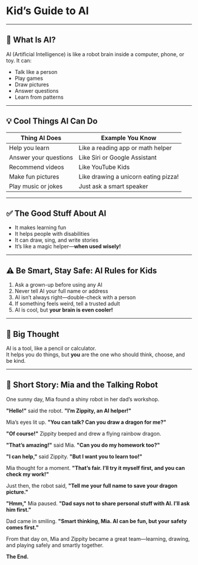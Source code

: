 # Kid’s Guide to AI

---

## 🤖 What Is AI?

AI (Artificial Intelligence) is like a robot brain inside a computer, phone, or toy. It can:

- Talk like a person  
- Play games  
- Draw pictures  
- Answer questions  
- Learn from patterns  

---

## 💡 Cool Things AI Can Do

| Thing AI Does         | Example You Know                        |
|-----------------------|------------------------------------------|
| Help you learn        | Like a reading app or math helper        |
| Answer your questions | Like Siri or Google Assistant            |
| Recommend videos      | Like YouTube Kids                        |
| Make fun pictures     | Like drawing a unicorn eating pizza!     |
| Play music or jokes   | Just ask a smart speaker                 |

---

## ✅ The Good Stuff About AI

- It makes learning fun  
- It helps people with disabilities  
- It can draw, sing, and write stories  
- It’s like a magic helper—**when used wisely!**

---

## ⚠️ Be Smart, Stay Safe: AI Rules for Kids

1. Ask a grown-up before using any AI  
2. Never tell AI your full name or address  
3. AI isn’t always right—double-check with a person  
4. If something feels weird, tell a trusted adult  
5. AI is cool, but **your brain is even cooler!**

---

## 🧠 Big Thought

AI is a tool, like a pencil or calculator.  
It helps you do things, but **you** are the one who should think, choose, and be kind.

---

## 📖 Short Story: Mia and the Talking Robot

One sunny day, Mia found a shiny robot in her dad’s workshop.

**"Hello!"** said the robot. **"I’m Zippity, an AI helper!"**

Mia’s eyes lit up. **"You can talk? Can you draw a dragon for me?"**

**"Of course!"** Zippity beeped and drew a flying rainbow dragon.

**"That’s amazing!"** said Mia. **"Can you do my homework too?"**

**"I can help,"** said Zippity. **"But I want you to learn too!"**

Mia thought for a moment. **"That’s fair. I’ll try it myself first, and you can check my work!"**

Just then, the robot said, **"Tell me your full name to save your dragon picture."**

**"Hmm,"** Mia paused. **"Dad says not to share personal stuff with AI. I’ll ask him first."**

Dad came in smiling. **"Smart thinking, Mia. AI can be fun, but your safety comes first."**

From that day on, Mia and Zippity became a great team—learning, drawing, and playing safely and smartly together.

**The End.**
